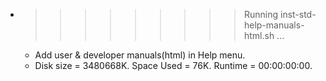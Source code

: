 * >>>>>>>>> Running inst-std-help-manuals-html.sh ...
  * Add user & developer manuals(html) in Help menu.
  * Disk size = 3480668K. Space Used = 76K. Runtime = 00:00:00:00.
